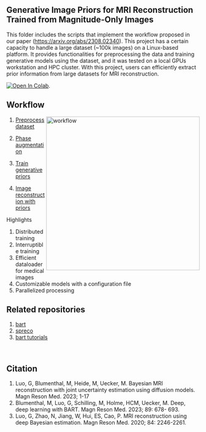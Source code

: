 ## Generative Image Priors for MRI Reconstruction Trained from Magnitude-Only Images

This folder includes the scripts that implement the workflow proposed in our paper (https://arxiv.org/abs/2308.02340). This project has a certain capacity to handle a large dataset (~100k images) on a Linux-based platform. It provides functionalities for preprocessing the data and training generative models using the dataset, and it was tested on a local GPUs workstation and HPC cluster. With this project, users can efficiently extract prior information from large datasets for MRI reconstruction.

[![Open In Colab](https://colab.research.google.com/assets/colab-badge.svg)](https://colab.research.google.com/github/mrirecon/image-priors/blob/main/misc/demo_image_priors_colab.ipynb).


## Workflow
<img src="./misc/overview.png" alt="workflow" width="400" align="right"/>

1. [Preprocess dataset](./scripts/augmentation)

2. [Phase augmentation](./scripts/augmentation)
   
3. [Train generative priors](./scripts/train)
   
4. [Image reconstruction with priors](./scripts/recon)

Highlights

1. Distributed training
2. Interruptible training
3. Efficient dataloader for medical images
4. Customizable models with a configuration file
5. Parallelized processing

## Related repositories
1. [bart](https://github.com/mrirecon/bart)
2. [spreco](https://github.com/mrirecon/spreco)
3. [bart tutorials](https://github.com/mrirecon/bart-workshop)
   
<br clear="right"/>


## Citation
1. Luo, G, Blumenthal, M, Heide, M, Uecker, M. Bayesian MRI reconstruction with joint uncertainty estimation using diffusion models. Magn Reson Med. 2023; 1-17
2. Blumenthal, M, Luo, G, Schilling, M, Holme, HCM, Uecker, M. Deep, deep learning with BART. Magn Reson Med. 2023; 89: 678- 693.
3. Luo, G, Zhao, N, Jiang, W, Hui, ES, Cao, P. MRI reconstruction using deep Bayesian estimation. Magn Reson Med. 2020; 84: 2246-2261.

